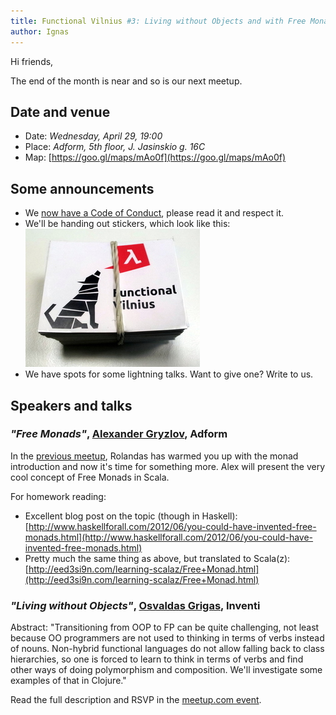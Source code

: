 ```yaml
---
title: Functional Vilnius #3: Living without Objects and with Free Monads
author: Ignas
---
```


Hi friends,

The end of the month is near and so is our next meetup.

## Date and venue

* Date: *Wednesday, April 29, 19:00*
* Place: *Adform, 5th floor, J. Jasinskio g. 16C*
* Map: [https://goo.gl/maps/mAo0f](https://goo.gl/maps/mAo0f)

## Some announcements

* We [now have a Code of Conduct](2015-04-13-0-our-code-of-conduct.html), please read it and respect it.
* We'll be handing out stickers, which look like this:\
![Ooh, fresh stickers](/img/stickers.jpg)
* We have spots for some lightning talks. Want to give one? Write to us.


## Speakers and talks

### *"Free Monads"*, [Alexander Gryzlov](https://twitter.com/clayrat), Adform

In the [previous meetup](2015-03-25-second-meetup-slides.html), Rolandas has
warmed you up with the monad introduction and now it's time for something more.
Alex will present the very cool concept of Free Monads in Scala.

For homework reading:

* Excellent blog post on the topic (though in Haskell):\
  [http://www.haskellforall.com/2012/06/you-could-have-invented-free-monads.html](http://www.haskellforall.com/2012/06/you-could-have-invented-free-monads.html)
* Pretty much the same thing as above, but translated to Scala(z):\
  [http://eed3si9n.com/learning-scalaz/Free+Monad.html](http://eed3si9n.com/learning-scalaz/Free+Monad.html)


### *"Living without Objects"*, [Osvaldas Grigas](http://www.ogrigas.eu/), Inventi

Abstract: "Transitioning from OOP to FP can be quite challenging, not least
because OO programmers are not used to thinking in terms of verbs instead of
nouns. Non-hybrid functional languages do not allow falling back to class
hierarchies, so one is forced to learn to think in terms of verbs and find
other ways of doing polymorphism and composition. We'll investigate some
examples of that in Clojure."


Read the full description and RSVP in the [meetup.com event](http://www.meetup.com/functional-vilnius/events/221412574/).

